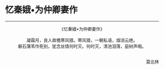 # 忆秦娥•为仲卿妻作
***
<center>
《忆秦娥•为仲卿妻作》<br> 
<br>
凝霜月，良人故檐寒风猎。寒风猎，一朝私语，烟消云绝。<br>
磐石蒲苇作死别，犹念丝情何时灭。何时灭，清池泪落，庭树声咽。
</center>  
<br>
<p align="right">莫北林</p>
